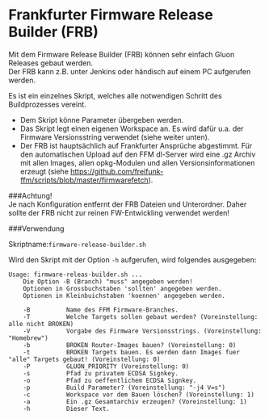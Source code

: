 # Frankfurter Firmware Release Builder (FRB)

Mit dem Firmware Release Builder (FRB) können sehr einfach Gluon Releases gebaut werden.  
Der FRB kann z.B. unter Jenkins oder händisch auf einem PC aufgerufen werden.  

Es ist ein einzelnes Skript, welches alle notwendigen Schritt des Buildprozesses vereint.   
  - Dem Skript könne Parameter übergeben werden.  
  - Das Skript legt einen eigenen Workspace an. Es wird dafür u.a. der Firmware Versionsstring verwendet (siehe weiter unten).  
  - Der FRB ist hauptsächlich auf Frankfurter Ansprüche abgestimmt. Für den automatischen Upload auf den FFM dl-Server wird eine .gz Archiv mit allen Images, allen opkg-Modulen und allen Versionsinformationen erzeugt (siehe https://github.com/freifunk-ffm/scripts/blob/master/firmwarefetch).  

###Achtung!   
Je nach Konfiguration entfernt der FRB Dateien und Unterordner. Daher sollte der FRB nicht zur reinen FW-Entwickling verwendet werden!
  
###Verwendung
   
Skriptname:`firmware-release-builder.sh`  

Wird den Skript mit der Option `-h` aufgerufen, wird folgendes ausgegeben:

```
Usage: firmware-releas-builder.sh ... 
    Die Option -B (Branch) "muss" angegeben werden!
    Optionen in Grossbuchstaben 'sollten' angegeben werden.
    Optionen in Kleinbuichstaben 'koennen' angegeben werden.
 
    -B          Name des FFM Firmware-Branches.
    -T          Welche Targets sollen gebaut werden? (Voreinstellung: alle nicht BROKEN)
    -V          Vorgabe des Firmware Versionsstrings. (Voreinstellung: "Homebrew")
    -b          BROKEN Router-Images bauen? (Voreinstellung: 0)
    -t          BROKEN Targets bauen. Es werden dann Images fuer "alle" Targets gebaut! (Voreinstellung: 0)
    -P          GLUON_PRIORITY (Voreinstellung: 0)
    -s          Pfad zu privatem ECDSA Signkey.
    -o          Pfad zu oeffentlichem ECDSA Signkey.
    -p          Build Parameter? (Voreinstellung: "-j4 V=s")
    -c          Workspace vor dem Bauen löschen? (Voreinstellung: 1)
    -a          Ein .gz Gesamtarchiv erzeugen? (Voreinstellung: 1)
    -h          Dieser Text.
```
